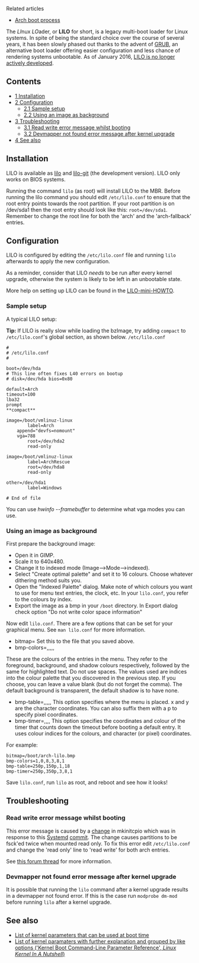 Related articles

*   [Arch boot process](/index.php/Arch_boot_process "Arch boot process")

The *LI*nux *LO*ader, or **LILO** for short, is a legacy multi-boot loader for Linux systems. In spite of being the standard choice over the course of several years, it has been slowly phased out thanks to the advent of [GRUB](/index.php/GRUB "GRUB"), an alternative boot loader offering easier configuration and less chance of rendering systems unbootable. As of January 2016, [LILO is no longer actively developed](https://lists.alioth.debian.org/pipermail/lilo-devel/2015-December/000083.html).

## Contents

*   [1 Installation](#Installation)
*   [2 Configuration](#Configuration)
    *   [2.1 Sample setup](#Sample_setup)
    *   [2.2 Using an image as background](#Using_an_image_as_background)
*   [3 Troubleshooting](#Troubleshooting)
    *   [3.1 Read write error message whilst booting](#Read_write_error_message_whilst_booting)
    *   [3.2 Devmapper not found error message after kernel upgrade](#Devmapper_not_found_error_message_after_kernel_upgrade)
*   [4 See also](#See_also)

## Installation

LILO is available as [lilo](https://aur.archlinux.org/packages/lilo/) and [lilo-git](https://aur.archlinux.org/packages/lilo-git/) (the development version). LILO only works on BIOS systems.

Running the command `lilo` (as root) will install LILO to the MBR. Before running the lilo command you should edit `/etc/lilo.conf` to ensure that the root entry points towards the root partition. If your root partition is on /dev/sda1 then the root entry should look like this: `root=/dev/sda1`. Remember to change the root line for both the 'arch' and the 'arch-fallback' entries.

## Configuration

LILO is configured by editing the `/etc/lilo.conf` file and running `lilo` afterwards to apply the new configuration.

As a reminder, consider that LILO *needs* to be run after every kernel upgrade, otherwise the system is likely to be left in an unbootable state.

More help on setting up LILO can be found in the [LILO-mini-HOWTO](http://www.tldp.org/HOWTO/LILO.html).

### Sample setup

A typical LILO setup:

**Tip:** If LILO is really slow while loading the bzImage, try adding `compact` to `/etc/lilo.conf`'s global section, as shown below.
 `/etc/lilo.conf` 
```
#
# /etc/lilo.conf
#

boot=/dev/hda
# This line often fixes L40 errors on bootup
# disk=/dev/hda bios=0x80

default=Arch
timeout=100
lba32
prompt
**compact**

image=/boot/vmlinuz-linux
        label=Arch
	append="devfs=nomount"
	vga=788
        root=/dev/hda2
        read-only

image=/boot/vmlinuz-linux
        label=ArchRescue
        root=/dev/hda8
        read-only

other=/dev/hda1
        label=Windows

# End of file
```

You can use *hwinfo --framebuffer* to determine what vga modes you can use.

### Using an image as background

First prepare the background image:

*   Open it in GIMP.
*   Scale it to 640x480.
*   Change it to indexed mode (Image-->Mode-->indexed).
*   Select "Create optimal palette" and set it to 16 colours. Choose whatever dithering method suits you.
*   Open the "Indexed Palette" dialog. Make note of which colours you want to use for menu text entries, the clock, etc. In your `lilo.conf`, you refer to the colours by index.
*   Export the image as a bmp in your `/boot` directory. In Export dialog check option "Do not write color space information"

Now edit `lilo.conf`. There are a few options that can be set for your graphical menu. See `man lilo.conf` for more information.

*   bitmap=<bitmap-file> Set this to the file that you saved above.
*   bmp-colors=<fg>,<bg>,<sh>,<hfg>,<hbg>,<hsh>

These are the colours of the entries in the menu. They refer to the foreground, background, and shadow colours respectively, followed by the same for highlighted text. Do not use spaces. The values used are indices into the colour palette that you discovered in the previous step. If you choose, you can leave a value blank (but do not forget the comma). The default background is transparent, the default shadow is to have none.

*   bmp-table=<x>,<y>,<ncol>,<nrow>,<xsep>,<spill> This option specifies where the menu is placed. x and y are the character coordinates. You can also suffix them with a p to specify pixel coordinates.
*   bmp-timer=<x>,<y>,<fg>,<bg>,<sh> This option specifies the coordinates and colour of the timer that counts down the timeout before booting a default entry. It uses colour indices for the colours, and character (or pixel) coordinates.

For example:

```
bitmap=/boot/arch-lilo.bmp
bmp-colors=1,0,8,3,8,1
bmp-table=250p,150p,1,18
bmp-timer=250p,350p,3,8,1

```

Save `lilo.conf`, run `lilo` as root, and reboot and see how it looks!

## Troubleshooting

### Read write error message whilst booting

This error message is caused by a [change](https://projects.archlinux.org/mkinitcpio.git/commit/?id=449b3e543c) in mkinitcpio which was in response to this [Systemd](/index.php/Systemd "Systemd") [commit](https://github.com/systemd/systemd/commit/956eaf2b8d6c9999024705ddadc7393bc707de02). The change causes partitions to be fsck'ed twice when mounted read only. To fix this error edit `/etc/lilo.conf` and change the 'read only' line to 'read write' for both arch entries.

See [this forum thread](https://bbs.archlinux.org/viewtopic.php?pid=1303683#p1303683) for more information.

### Devmapper not found error message after kernel upgrade

It is possible that running the `lilo` command after a kernel upgrade results in a devmapper not found error. If this is the case run `modprobe dm-mod` before running `lilo` after a kernel upgrade.

## See also

*   [List of kernel parameters that can be used at boot time](http://www.mjmwired.net/kernel/Documentation/kernel-parameters.txt)
*   [List of kernel paramaters with further explanation and grouped by like options ('Kernel Boot Command-Line Parameter Reference', *Linux Kernel In A Nutshell*)](http://www.kernel.org/pub/linux/kernel/people/gregkh/lkn/lkn_pdf/ch09.pdf)